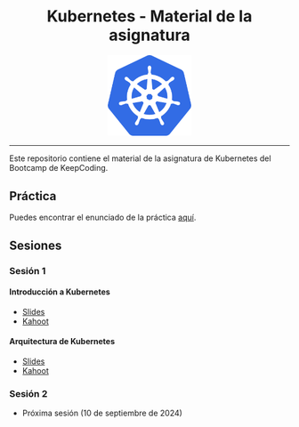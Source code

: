 <div style="text-align: center;">

# Kubernetes - Material de la asignatura

</div>

<div style="text-align: center;">
    <img src="img/k8s_logo.png" alt="kubernetes logo" width="150"/>
</div>

---

Este repositorio contiene el material de la asignatura de Kubernetes del Bootcamp de KeepCoding.

## Práctica

Puedes encontrar el enunciado de la práctica [aquí](practica/README.md).

## Sesiones

### Sesión 1

#### Introducción a Kubernetes
- [Slides](sesion1/slides/01-introduccion.pdf)
- [Kahoot](sesion1/slides/01-introduccion-kahoot.pdf)


#### Arquitectura de Kubernetes
- [Slides](sesion1/slides/02-arquitectura.pdf)
- [Kahoot](sesion1/slides/02-arquitectura-kahoot.pdf)

### Sesión 2

- Próxima sesión (10 de septiembre de 2024)
